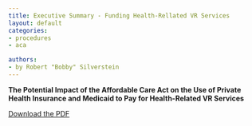 ```yaml
---
title: Executive Summary - Funding Health-Rellated VR Services 
layout: default
categories:
- procedures
- aca

authors: 
- by Robert "Bobby" Silverstein
---
```


**The Potential Impact of the Affordable Care Act on the Use of Private Health Insurance and Medicaid to Pay for Health-Related VR Services**

[Download the PDF](/pdf/Executive_Summary_ACA.pdf)

